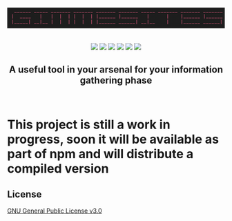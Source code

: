 ![main-logo](/logo.png) <br><br>

<p align="center">
<img src="https://img.shields.io/badge/Maintained-yes-green?style=for-the-badge" />
<img src="https://img.shields.io/badge/made%20with-love%20%E2%9D%A4%EF%B8%8F-green?style=for-the-badge" />
<img src="https://img.shields.io/github/issues/Friscas/gimmesites?style=for-the-badge" />
<img src="https://img.shields.io/github/forks/Friscas/gimmesites?style=for-the-badge" />
<img src="https://img.shields.io/github/stars/Friscas/gimmesites?style=for-the-badge" />
<img src="https://img.shields.io/github/license/Friscas/gimmesites?style=for-the-badge" />
</p>

<h2 align="center">A useful tool in your arsenal for your information gathering phase</h2> <br>

# This project is still a work in progress, soon it will be available as part of npm and will distribute a compiled version

## License

[GNU General Public License v3.0](http://www.gnu.org/licenses/gpl-3.0.html)
